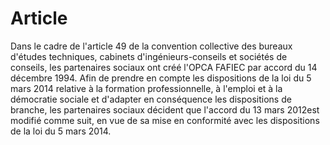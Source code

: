 # Article

  
Dans le cadre de l'article 49 de la convention collective des bureaux d'études techniques, cabinets d'ingénieurs-conseils et sociétés de conseils, les partenaires sociaux ont créé l'OPCA FAFIEC par accord du 14 décembre 1994. Afin de prendre en compte les dispositions de la loi du 5 mars 2014 relative à la formation professionnelle, à l'emploi et à la démocratie sociale et d'adapter en conséquence les dispositions de branche, les partenaires sociaux décident que l'accord du 13 mars 2012est modifié comme suit, en vue de sa mise en conformité avec les dispositions de la loi du 5 mars 2014.

